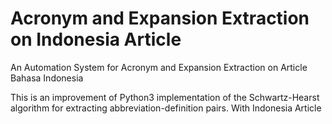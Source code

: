 # Acronym and Expansion Extraction on Indonesia Article
An Automation System for Acronym and Expansion Extraction on Article Bahasa Indonesia

This is an improvement of Python3 implementation of the Schwartz-Hearst algorithm for extracting abbreviation-definition pairs. With Indonesia Article
